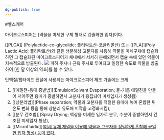 ```yaml
---
dg-publish: true
---
```

#헬스케어 

마이크로스피어는 [약물을 미세한 구체 형태로 캡슐화한 입자]이다. 

[[PLGA]] (Polylactide-co-glycolide; 폴리락트산-코글리콜산) 또는 [[PLA]](Poly Lactic Acid; 폴리락트산)와 같은 생분해성 고분자를 사용해 약물을 미세구체에 캡슐화하면 그 캡슐화된 마이크로스피어가 체내에서 서서히 분해되면서 캡슐 속에 있던 약물이 지속적으로 방출된다. 
![](Pasted%20image%2020240909112358.png)
피하 주사나 근육 주사로 투여되고 일정한 속도로 약물을 방출하여 [한 달 이상의 약효]를 볼 수 있다. 

단백질/펩타이드 전달에 사용되는 마이크로스피어 제조 기술에는 크게 
1) [[에멀전-용매 증발법]](EmulsionSolvant Evaporation; 물-기름 에멀젼을 만들어 저어주면 용매가 증발하면서 고분자가 응집되어 미세입자가 생성됨)
2) [[상분리법]](Phase separation; 약물과 고분자를 적절한 용매에 녹여 혼합한 뒤 온도 변화 등을 통해 상분리 유도해 피막을 고정화시킴), 
3) [[분무 건조법]](Spray Drying; 액상을 미세한 입자로 분무, 수분이 증발하면서 건조된 미세입자 형성), 
4) [[Microfluidic]]([미세 유체 채널을 이용해 약물과 고분자를 정밀하게 혼합해 균일한 입자 형성) 등이 있다.](9.9_모두가%20기다린%20마법의%20약.pdf#page=28&selection=112,0,357,1&color=yellow)